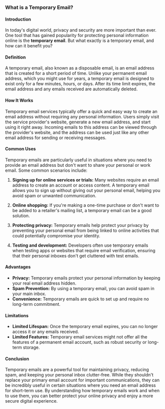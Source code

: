### What is a Temporary Email?

#### Introduction
In today's digital world, privacy and security are more important than ever. One tool that has gained popularity for protecting personal information online is the **temporary email**. But what exactly is a temporary email, and how can it benefit you?

#### Definition
A temporary email, also known as a disposable email, is an email address that is created for a short period of time. Unlike your permanent email address, which you might use for years, a temporary email is designed to exist only for a few minutes, hours, or days. After its time limit expires, the email address and any emails received are automatically deleted.

#### How It Works
Temporary email services typically offer a quick and easy way to create an email address without requiring any personal information. Users simply visit the service provider's website, generate a new email address, and start using it right away. Incoming emails to this address can be viewed through the provider's website, and the address can be used just like any other email address for sending or receiving messages.

#### Common Uses
Temporary emails are particularly useful in situations where you need to provide an email address but don't want to share your personal or work email. Some common scenarios include:

1. **Signing up for online services or trials:** Many websites require an email address to create an account or access content. A temporary email allows you to sign up without giving out your personal email, helping you avoid spam or unwanted communication.

2. **Online shopping:** If you're making a one-time purchase or don't want to be added to a retailer's mailing list, a temporary email can be a good solution.

3. **Protecting privacy:** Temporary emails help protect your privacy by preventing your personal email from being linked to online activities that could potentially compromise your identity.

4. **Testing and development:** Developers often use temporary emails when testing apps or websites that require email verification, ensuring that their personal inboxes don't get cluttered with test emails.

#### Advantages
- **Privacy:** Temporary emails protect your personal information by keeping your real email address hidden.
- **Spam Prevention:** By using a temporary email, you can avoid spam in your main inbox.
- **Convenience:** Temporary emails are quick to set up and require no long-term commitment.

#### Limitations
- **Limited Lifespan:** Once the temporary email expires, you can no longer access it or any emails received.
- **Limited Features:** Temporary email services might not offer all the features of a permanent email account, such as robust security or long-term storage.

#### Conclusion
Temporary emails are a powerful tool for maintaining privacy, reducing spam, and keeping your personal inbox clutter-free. While they shouldn't replace your primary email account for important communications, they can be incredibly useful in certain situations where you need an email address for short-term use. By understanding how temporary emails work and when to use them, you can better protect your online privacy and enjoy a more secure digital experience.